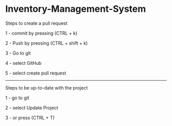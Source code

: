 # Inventory-Management-System

Steps to create a pull request

1 - commit by pressing (CTRL + k)

2 - Push by pressing (CTRL + shift + k)

3 - Go to git 

4 - select GitHub

5 - select create pull request

---------------------------------
Steps to be up-to-date with the project

1 - go to git

2 - select Update Project

3 - or press (CTRL + T)